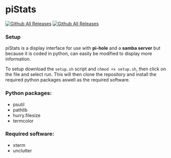 # piStats
[![Github All Releases](https://img.shields.io/badge/Made%20with-Python-blue)]()
[![Github All Releases](https://img.shields.io/badge/Designed%20for-Raspberry%20Pi-red)]()

### Setup
piStats is a display interface for use with **pi-hole** and a **samba server** but because it is coded in python, can easily be modified to display more information.

To setup download the ```setup.sh``` script and ```chmod +x setup.sh```, then click on the file and select run. This will then clone the repository and install the required python packages aswell as the required software.


### Python packages:
* psutil
* pathlib
* hurry.filesize
* termcolor

### Required software:
* xterm
* unclutter
